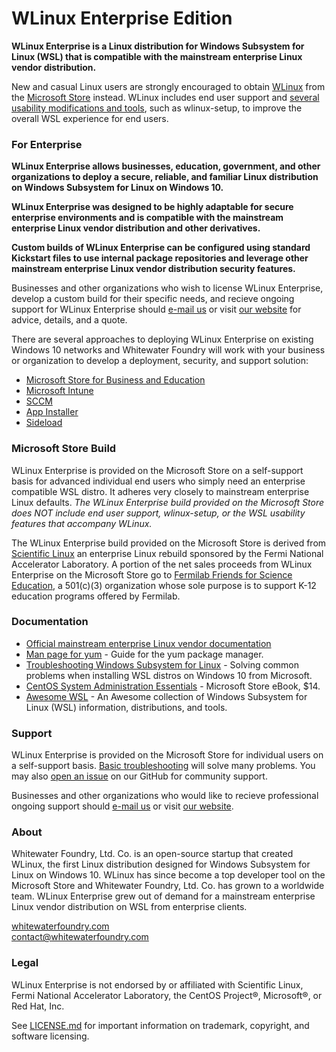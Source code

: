 # WLinux Enterprise Edition

**WLinux Enterprise is a Linux distribution for Windows Subsystem for Linux (WSL) that is compatible with the mainstream enterprise Linux vendor distribution.**

New and casual Linux users are strongly encouraged to obtain [WLinux](https://github.com/WhitewaterFoundry/WLinux) from the [Microsoft Store](https://afflnk.microsoft.com/c/1291904/433017/7593?u=https%3A%2F%2Fwww.microsoft.com%2Fp%2Fwlinux%2F9nv1gv1pxz6p) instead. WLinux includes end user support and [several usability modifications and tools](https://github.com/WhitewaterFoundry/WLinux#features), such as wlinux-setup, to improve the overall WSL experience for end users.

### For Enterprise

**WLinux Enterprise allows businesses, education, government, and other organizations to deploy a secure, reliable, and familiar Linux distribution on Windows Subsystem for Linux on Windows 10.**

**WLinux Enterprise was designed to be highly adaptable for secure enterprise environments and is compatible with the mainstream enterprise Linux vendor distribution and other derivatives.**

**Custom builds of WLinux Enterprise can be configured using standard Kickstart files to use internal package repositories and leverage other mainstream enterprise Linux vendor distribution security features.**

Businesses and other organizations who wish to license WLinux Enterprise, develop a custom build for their specific needs, and recieve ongoing support for WLinux Enterprise should [e-mail us](mailto:enterprise@whitewaterfoundry.com) or visit [our website](https://www.whitewaterfoundry.com/wlinux-enterprise-edition/) for advice, details, and a quote.

There are several approaches to deploying WLinux Enterprise on existing Windows 10 networks and Whitewater Foundry will work with your business or organization to develop a deployment, security, and support solution:

- [Microsoft Store for Business and Education](https://docs.microsoft.com/en-us/microsoft-store/microsoft-store-for-business-overview)
- [Microsoft Intune](https://docs.microsoft.com/en-us/intune/apps-windows-10-app-deploy)
- [SCCM](https://docs.microsoft.com/en-us/sccm/apps/deploy-use/deploy-applications)
- [App Installer](https://docs.microsoft.com/en-us/sccm/apps/deploy-use/deploy-applications)
- [Sideload](https://docs.microsoft.com/en-us/windows/application-management/sideload-apps-in-windows-10)

### Microsoft Store Build

WLinux Enterprise is provided on the Microsoft Store on a self-support basis for advanced individual end users who simply need an enterprise compatible WSL distro. It adheres very closely to mainstream enterprise Linux defaults. *The WLinux Enterprise build provided on the Microsoft Store does NOT include end user support, wlinux-setup, or the WSL usability features that accompany WLinux.*

The WLinux Enterprise build provided on the Microsoft Store is derived from [Scientific Linux](https://www.scientificlinux.org/) an enterprise Linux rebuild sponsored by the Fermi National Accelerator Laboratory. A portion of the net sales proceeds from WLinux Enterprise on the Microsoft Store go to [Fermilab Friends for Science Education](https://ed.fnal.gov/ffse/support-us/index.shtml), a 501(c)(3) organization whose sole purpose is to support K-12 education programs offered by Fermilab.

### Documentation

- [Official mainstream enterprise Linux vendor documentation](https://access.redhat.com/documentation/en-us/red_hat_enterprise_linux/7/)
- [Man page for yum](http://man7.org/linux/man-pages/man8/yum.8.html) - Guide for the yum package manager.
- [Troubleshooting Windows Subsystem for Linux](https://docs.microsoft.com/en-us/windows/wsl/troubleshooting) - Solving common problems when installing WSL distros on Windows 10 from Microsoft.
- [CentOS System Administration Essentials](https://www.microsoft.com/store/productid/FGQPF3H0Q8BB) - Microsoft Store eBook, $14.
- [Awesome WSL](https://github.com/sirredbeard/Awesome-WSL) - An Awesome collection of Windows Subsystem for Linux (WSL) information, distributions, and tools.

### Support

WLinux Enterprise is provided on the Microsoft Store for individual users on a self-support basis. [Basic troubleshooting](https://docs.microsoft.com/en-us/windows/wsl/troubleshooting) will solve many problems. You may also [open an issue](https://github.com/WhitewaterFoundry/WLE/issues) on our GitHub for community support.

Businesses and other organizations who would like to recieve professional ongoing support should [e-mail us](mailto:enterprise@whitewaterfoundry.com) or visit [our website](https://www.whitewaterfoundry.com/wlinux-enterprise-edition/).

### About

Whitewater Foundry, Ltd. Co. is an open-source startup that created WLinux, the first Linux distribution designed for Windows Subsystem for Linux on Windows 10. WLinux has since become a top developer tool on the Microsoft Store and Whitewater Foundry, Ltd. Co. has grown to a worldwide team. WLinux Enterprise grew out of demand for a mainstream enterprise Linux vendor distribution on WSL from enterprise clients.

[whitewaterfoundry.com](https://www.whitewaterfoundry.com/wlinux-enterprise-edition/)<br>
contact@whitewaterfoundry.com

### Legal

WLinux Enterprise is not endorsed by or affiliated with Scientific Linux, Fermi National Accelerator Laboratory, the CentOS Project®, Microsoft®, or Red Hat, Inc.

See [LICENSE.md](https://github.com/WhitewaterFoundry/WLE/blob/master/LICENSE.md) for important information on trademark, copyright, and software licensing.